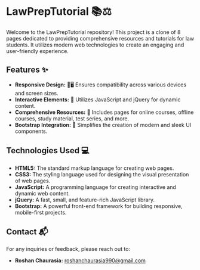 # LawPrepTutorial 📚⚖️

Welcome to the LawPrepTutorial repository! This project is a clone of 8 pages dedicated to providing comprehensive resources and tutorials for law students. It utilizes modern web technologies to create an engaging and user-friendly experience.

## Features ✨
- **Responsive Design:** 📱🖥️ Ensures compatibility across various devices and screen sizes.
- **Interactive Elements:** 🔄 Utilizes JavaScript and jQuery for dynamic content.
- **Comprehensive Resources:** 📖 Includes pages for online courses, offline courses, study material, test series, and more.
- **Bootstrap Integration:** 🎨 Simplifies the creation of modern and sleek UI components.

## Technologies Used 💻
- **HTML5:** The standard markup language for creating web pages.
- **CSS3:** The styling language used for designing the visual presentation of web pages.
- **JavaScript:** A programming language for creating interactive and dynamic web content.
- **jQuery:** A fast, small, and feature-rich JavaScript library.
- **Bootstrap:** A powerful front-end framework for building responsive, mobile-first projects.

## Contact 📬
For any inquiries or feedback, please reach out to:
- **Roshan Chaurasia:** [roshanchaurasia990@gmail.com](mailto:roshanchaurasia990@gmail.com)
